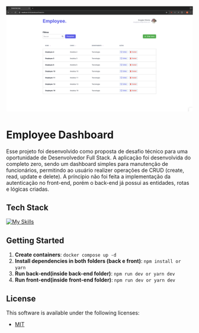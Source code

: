 <h1 align="center">
    <img src="./fe/public/banner.png" alt="Employee Dashboard" border="0">
</h1>

# Employee Dashboard

Esse projeto foi desenvolvido como proposta de desafio técnico para uma oportunidade de Desenvolvedor Full Stack. A aplicação foi desenvolvida do completo zero, sendo um dashboard simples para manutenção de funcionários, permitindo ao usuário realizer operações de CRUD (create, read, update e delete). A príncipio não foi feita a implementação da autenticação no front-end, porém o back-end já possui as entidades, rotas e lógicas criadas.

## Tech Stack

[![My Skills](https://skillicons.dev/icons?i=ts,nodejs,express,mongodb,nextjs,docker)](https://skillicons.dev)

## Getting Started

1. **Create containers**: `docker compose up -d`
2. **Install dependencies in both folders (back e front)**: `npm install or yarn`
3. **Run back-end(inside back-end folder)**: `npm run dev or yarn dev`
4. **Run front-end(inside front-end folder)**: `npm run dev or yarn dev`

## License

This software is available under the following licenses:

- [MIT](https://rem.mit-license.org)
